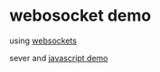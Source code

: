 # webosocket demo
using [websockets](https://github.com/aaugustin/websockets)

sever and [javascript demo](http://www.ruanyifeng.com/blog/2017/05/websocket.html)
